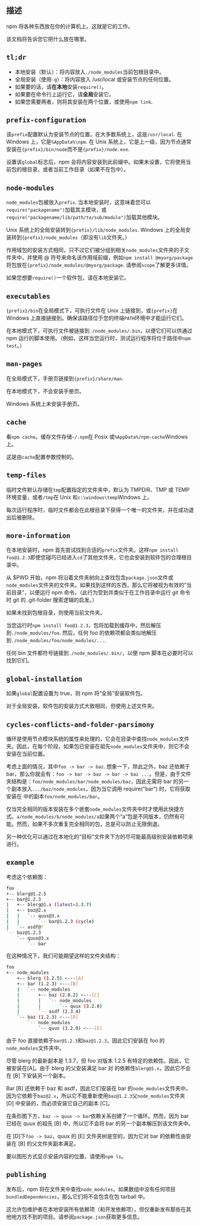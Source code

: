 ## 描述

npm 将各种东西放在你的计算机上。这就是它的工作。

该文档将告诉您它把什么放在哪里。

## `tl;dr`

- 本地安装（默认）：将内容放入`./node_modules`当前包根目录中。
- 全局安装（使用`-g`）：将内容放入 /usr/local 或安装节点的任何位置。
- 如果要的话，请**在本地**安装`require()`。
- 如果要在命令行上运行它，请**全局**安装它。
- 如果您需要两者，则将其安装在两个位置，或使用`npm link`.

## `prefix-configuration`

该`prefix`配置默认为安装节点的位置。在大多数系统上，这是`/usr/local`. 在 Windows 上，它是`%AppData%\npm`. 在 Unix 系统上，它是上一级，因为节点通常安装在`{prefix}/bin/node`而不是`{prefix}/node.exe`.

设置该`global`标志后，npm 会将内容安装到此前缀中。如果未设置，它将使用当前包的根目录，或者当前工作目录（如果不在包中）。

## `node-modules`

`node_modules`包被放入`prefix`. 当本地安装时，这意味着您可以`require("packagename")`加载其主模块，或`require("packagename/lib/path/to/sub/module")`加载其他模块。

Unix 系统上的全局安装转到`{prefix}/lib/node_modules`. Windows 上的全局安装转到`{prefix}/node_modules`（即没有`lib`文件夹。）

作用域包的安装方式相同，只不过它们被分组到相关`node_modules`文件夹的子文件夹中，并使用 @ 符号来命名该作用域前缀，例如`npm install @myorg/package`将包放在`{prefix}/node_modules/@myorg/package`. 请参阅`scope`了解更多详情。

如果您想要`require()`一个软件包，请在本地安装它。

## `executables`

`{prefix}/bin`在全局模式下，可执行文件在 Unix 上链接到，或`{prefix}`在 Windows 上直接链接到。确保该路径位于您的终端`PATH`环境中才能运行它们。

在本地模式下，可执行文件被链接到`./node_modules/.bin`，以便它们可以供通过 npm 运行的脚本使用。（例如，这样当您运行时，测试运行程序将位于路径中`npm test`。）

## `man-pages`

在全局模式下，手册页链接到`{prefix}/share/man`.

在本地模式下，不会安装手册页。

Windows 系统上未安装手册页。

## `cache`

看`npm cache`。缓存文件存储`~/.npm`在 Posix 或`%AppData%/npm-cache`Windows 上。

这是由`cache`配置参数控制的。

## `temp-files`

临时文件默认存储在`tmp`配置指定的文件夹中，默认为 TMPDIR、TMP 或 TEMP 环境变量，或者`/tmp`在 Unix 和`c:\windows\temp`Windows 上。

每次运行程序时，临时文件都会在此根目录下获得一个唯一的文件夹，并在成功退出后被删除。

## `more-information`

在本地安装时，npm 首先尝试找到合适的`prefix`文件夹。这样`npm install foo@1.2.3`即使您碰巧已经进入`cd`了其他文件夹，它也会安装到软件包的合理根目录中。

从 $PWD 开始，npm 将沿着文件夹树向上查找包含`package.json`文件或`node_modules`文件夹的文件夹。如果找到这样的东西，那么它将被视为有效的“当前目录”，以便运行 npm 命令。（此行为受到并类似于在工作目录中运行 git 命令时 git 的 .git-folder 搜索逻辑的启发。）

如果未找到包根目录，则使用当前文件夹。

当您运行时`npm install foo@1.2.3`，包将加载到缓存中，然后解压到`./node_modules/foo`. 然后，任何 foo 的依赖项都会类似地解压到`./node_modules/foo/node_modules/...`.

任何 bin 文件都符号链接到`./node_modules/.bin/`，以便 npm 脚本在必要时可以找到它们。

## `global-installation`

如果`global`配置设置为 true，则 npm 将“全局”安装软件包。

对于全局安装，软件包的安装方式大致相同，但使用上述文件夹。

## `cycles-conflicts-and-folder-parsimony`

循环是使用节点模块系统的属性来处理的，它会在目录中查找`node_modules`文件夹。因此，在每个阶段，如果包已安装在祖先`node_modules`文件夹中，则它不会安装在当前位置。

考虑上面的情况，其中`foo -> bar -> baz`. 想象一下，除此之外，baz 还依赖于 bar，那么你就会有：`foo -> bar -> baz -> bar -> baz ...`。但是，由于文件夹结构是：`foo/node_modules/bar/node_modules/baz`，因此无需将 bar 的另一个副本放入`.../baz/node_modules`，因为当它调用 require("bar") 时，它将获取安装在 中的副本`foo/node_modules/bar`。

仅当完全相同的版本安装在多个嵌套`node_modules`文件夹中时才使用此快捷方式。`a/node_modules/b/node_modules/a`如果两个“a”包是不同版本，仍然有可能。然而，如果不多次重复完全相同的包，总是可以防止无限倒退。

另一种优化可以通过在本地化的“目标”文件夹下方的尽可能最高级别安装依赖项来进行。

## `example`

考虑这个依赖图：



```bash
foo
+-- blerg@1.2.5
+-- bar@1.2.3
|   +-- blerg@1.x (latest=1.3.7)
|   +-- baz@2.x
|   |   `-- quux@3.x
|   |       `-- bar@1.2.3 (cycle)
|   `-- asdf@*
`-- baz@1.2.3
    `-- quux@3.x
        `-- bar
```

在这种情况下，我们可能期望这样的文件夹结构：



```bash
foo
+-- node_modules
    +-- blerg (1.2.5) <---[A]
    +-- bar (1.2.3) <---[B]
    |   `-- node_modules
    |       +-- baz (2.0.2) <---[C]
    |       |   `-- node_modules
    |       |       `-- quux (3.2.0)
    |       `-- asdf (2.3.4)
    `-- baz (1.2.3) <---[D]
        `-- node_modules
            `-- quux (3.2.0) <---[E]
```

由于 foo 直接依赖于`bar@1.2.3`和`baz@1.2.3`，因此它们安装在 foo 的`node_modules`文件夹中。

尽管 blerg 的最新副本是 1.3.7，但 foo 对版本 1.2.5 有特定的依赖性。因此，它被安装在[A]。由于 blerg 的父安装满足 bar 对 的依赖性`blerg@1.x`，因此它不会在 [B] 下安装另一个副本。

Bar [B] 还依赖于 baz 和 asdf，因此它们安装在 bar 的`node_modules`文件夹中。因为它依赖于`baz@2.x`，所以它不能重新使用`baz@1.2.3`父`node_modules`文件夹 [D] 中安装的，而必须安装它自己的副本 [C]。

在条形图下方，`baz -> quux -> bar`依赖关系创建了一个循环。然而，因为 bar 已经在 quux 的祖先 [B] 中，所以它不会将 bar 的另一个副本解压到该文件夹中。

在 [D]下`foo -> baz`，quux 的 [E] 文件夹树是空的，因为它对 bar 的依赖性由安装在 [B] 的父文件夹副本满足。

要以图形方式显示安装内容的位置，请使用`npm ls`。

## `publishing`

发布后，npm 将在文件夹中查找`node_modules`。如果数组中没有任何项目`bundledDependencies`，那么它们将不会包含在包 tarball 中。

这允许包维护者在本地安装所有依赖项（和开发依赖项），但仅重新发布那些在其他地方找不到的项目。请参阅`package.json`获取更多信息。
